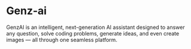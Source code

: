 # Genz-ai
GenzAI is an intelligent, next-generation AI assistant designed to answer any question, solve coding problems, generate ideas, and even create images — all through one seamless platform.
